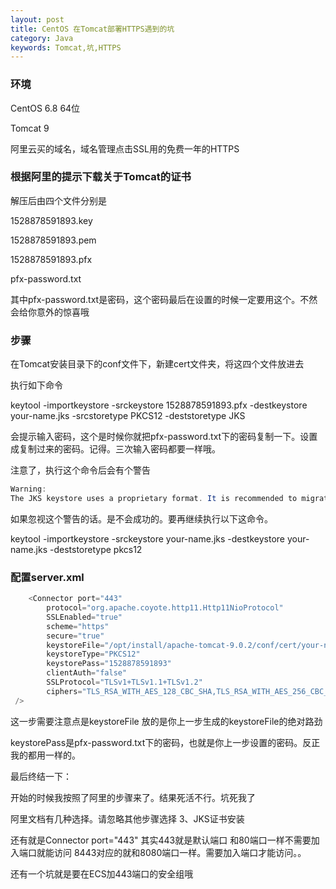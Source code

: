 ```yaml
---
layout: post
title: CentOS 在Tomcat部署HTTPS遇到的坑
category: Java
keywords: Tomcat,坑,HTTPS
---
```



### 环境

CentOS 6.8 64位 

Tomcat 9

阿里云买的域名，域名管理点击SSL用的免费一年的HTTPS

### 根据阿里的提示下载关于Tomcat的证书

解压后由四个文件分别是

1528878591893.key

1528878591893.pem

1528878591893.pfx

pfx-password.txt


其中pfx-password.txt是密码，这个密码最后在设置的时候一定要用这个。不然会给你意外的惊喜哦

### 步骤

在Tomcat安装目录下的conf文件下，新建cert文件夹，将这四个文件放进去

执行如下命令

keytool -importkeystore -srckeystore 1528878591893.pfx -destkeystore your-name.jks -srcstoretype PKCS12 -deststoretype JKS

会提示输入密码，这个是时候你就把pfx-password.txt下的密码复制一下。设置成复制过来的密码。记得。三次输入密码都要一样哦。

注意了，执行这个命令后会有个警告
``` java
Warning:
The JKS keystore uses a proprietary format. It is recommended to migrate to PKCS12 which is an industry standard format using "keytool -importkeystore -srckeystore your-name.jks -destkeystore your-name.jks -deststoretype pkcs12".
```
如果忽视这个警告的话。是不会成功的。要再继续执行以下这命令。

keytool -importkeystore -srckeystore your-name.jks -destkeystore your-name.jks -deststoretype pkcs12

### 配置server.xml

``` java 
    <Connector port="443"
        protocol="org.apache.coyote.http11.Http11NioProtocol"
        SSLEnabled="true"
        scheme="https"
        secure="true"
        keystoreFile="/opt/install/apache-tomcat-9.0.2/conf/cert/your-name.jks"
        keystoreType="PKCS12"
        keystorePass="1528878591893"
        clientAuth="false"
        SSLProtocol="TLSv1+TLSv1.1+TLSv1.2"
        ciphers="TLS_RSA_WITH_AES_128_CBC_SHA,TLS_RSA_WITH_AES_256_CBC_SHA,TLS_ECDHE_RSA_WITH_AES_128_CBC_SHA,TLS_ECDHE_RSA_WITH_AES_128_CBC_SHA256,TLS_RSA_WITH_AES_128_CBC_SHA256,TLS_RSA_WITH_AES_256_CBC_SHA256"
 />
```
这一步需要注意点是keystoreFile 放的是你上一步生成的keystoreFile的绝对路劲

keystorePass是pfx-password.txt下的密码，也就是你上一步设置的密码。反正我的都用一样的。


最后终结一下：

开始的时候我按照了阿里的步骤来了。结果死活不行。坑死我了

阿里文档有几种选择。请忽略其他步骤选择 3、JKS证书安装

还有就是Connector port="443" 其实443就是默认端口 和80端口一样不需要加入端口就能访问  8443对应的就和8080端口一样。需要加入端口才能访问。。

还有一个坑就是要在ECS加443端口的安全组哦


















